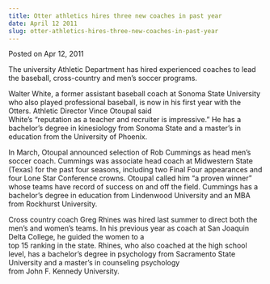 ```yaml
---
title: Otter athletics hires three new coaches in past year
date: April 12 2011
slug: otter-athletics-hires-three-new-coaches-in-past-year
---
```


 



<span class="date">Posted on Apr 12, 2011    </span>
<p>The university Athletic Department has hired experienced coaches
to lead the baseball, cross-country and men&#x2019;s soccer programs.</p>
<p>Walter White, a former assistant baseball coach at Sonoma State
University who also played professional baseball, is now in his
first year with the Otters. Athletic Director Vince Otoupal
said<br>
White&#x2019;s &#x201C;reputation as a teacher and recruiter is impressive.&#x201D; He
has a bachelor&#x2019;s degree in kinesiology from Sonoma State and a
master&#x2019;s in education from the University of Phoenix.</br></p>
<p>In March, Otoupal announced selection of Rob Cummings as head
men&#x2019;s soccer coach. Cummings was associate head coach at Midwestern
State (Texas) for the past four seasons, including two Final Four
appearances and four Lone Star Conference crowns. Otoupal called
him &#x201C;a proven winner&#x201D; whose teams have record of success on and off
the field. Cummings has a bachelor&#x2019;s degree in education from
Lindenwood University and an MBA from Rockhurst University.</p>
<p>Cross country coach Greg Rhines was hired last summer to direct
both the men&#x2019;s and women&#x2019;s teams. In his previous year as coach at
San Joaquin Delta College, he guided the women to a<br>
top 15 ranking in the state. Rhines, who also coached at the high
school level, has a bachelor&#x2019;s degree in psychology from Sacramento
State University and a master&#x2019;s in counseling psychology<br>
from John F. Kennedy University.</br></br></p>
<p><br>
&#xA0;</br></p>





 
